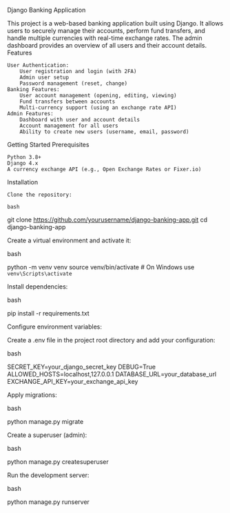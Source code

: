 Django Banking Application

This project is a web-based banking application built using Django. It allows users to securely manage their accounts, perform fund transfers, and handle multiple currencies with real-time exchange rates. The admin dashboard provides an overview of all users and their account details.
Features

    User Authentication:
        User registration and login (with 2FA)
        Admin user setup
        Password management (reset, change)
    Banking Features:
        User account management (opening, editing, viewing)
        Fund transfers between accounts
        Multi-currency support (using an exchange rate API)
    Admin Features:
        Dashboard with user and account details
        Account management for all users
        Ability to create new users (username, email, password)

Getting Started
Prerequisites

    Python 3.8+
    Django 4.x
    A currency exchange API (e.g., Open Exchange Rates or Fixer.io)

Installation

    Clone the repository:

    bash

git clone https://github.com/yourusername/django-banking-app.git
cd django-banking-app

Create a virtual environment and activate it:

bash

python -m venv venv
source venv/bin/activate  # On Windows use `venv\Scripts\activate`

Install dependencies:

bash

pip install -r requirements.txt

Configure environment variables:

Create a .env file in the project root directory and add your configuration:

bash

SECRET_KEY=your_django_secret_key
DEBUG=True
ALLOWED_HOSTS=localhost,127.0.0.1
DATABASE_URL=your_database_url
EXCHANGE_API_KEY=your_exchange_api_key

Apply migrations:

bash

python manage.py migrate

Create a superuser (admin):

bash

python manage.py createsuperuser

Run the development server:

bash

python manage.py runserver
